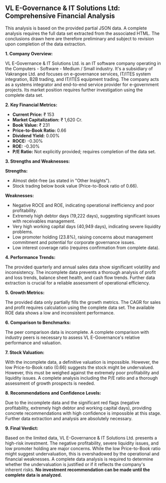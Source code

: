 ## VL E-Governance & IT Solutions Ltd: Comprehensive Financial Analysis

This analysis is based on the provided partial JSON data.  A complete analysis requires the full data set extracted from the associated HTML.  The conclusions drawn here are therefore preliminary and subject to revision upon completion of the data extraction.

**1. Company Overview:**

VL E-Governance & IT Solutions Ltd. is an IT software company operating in the Computers - Software - Medium / Small industry.  It's a subsidiary of Vakrangee Ltd. and focuses on e-governance services, IT/ITES system integration, B2B trading, and IT/ITES equipment trading.  The company acts as a systems integrator and end-to-end service provider for e-government projects.  Its market position requires further investigation using the complete data set.

**2. Key Financial Metrics:**

* **Current Price:** ₹ 153
* **Market Capitalization:** ₹ 1,620 Cr.
* **Book Value:** ₹ 231
* **Price-to-Book Ratio:** 0.66
* **Dividend Yield:** 0.00%
* **ROCE:** -0.30%
* **ROE:** -0.30%
* **P/E Ratio:**  Not explicitly provided; requires completion of the data set.

**3. Strengths and Weaknesses:**

**Strengths:**

* Almost debt-free (as stated in "Other Insights").
* Stock trading below book value (Price-to-Book ratio of 0.66).

**Weaknesses:**

* Negative ROCE and ROE, indicating operational inefficiency and poor profitability.
* Extremely high debtor days (19,222 days), suggesting significant issues with receivables management.
* Very high working capital days (40,949 days), indicating severe liquidity problems.
* Low promoter holding (23.8%), raising concerns about management commitment and potential for corporate governance issues.
* Low interest coverage ratio (requires confirmation from complete data).


**4. Performance Trends:**

The provided quarterly and annual sales data show significant volatility and inconsistency.  The incomplete data prevents a thorough analysis of profit and loss trends, balance sheet health, and cash flow trends.  Further data extraction is crucial for a reliable assessment of operational efficiency.

**5. Growth Metrics:**

The provided data only partially fills the growth metrics.  The CAGR for sales and profit requires calculation using the complete data set.  The available ROE data shows a low and inconsistent performance.

**6. Comparison to Benchmarks:**

The peer comparison data is incomplete.  A complete comparison with industry peers is necessary to assess VL E-Governance's relative performance and valuation.

**7. Stock Valuation:**

With the incomplete data, a definitive valuation is impossible.  However, the low Price-to-Book ratio (0.66) suggests the stock might be undervalued.  However, this must be weighed against the extremely poor profitability and liquidity issues.  A complete analysis including the P/E ratio and a thorough assessment of growth prospects is needed.

**8. Recommendations and Confidence Levels:**

Due to the incomplete data and the significant red flags (negative profitability, extremely high debtor and working capital days), providing concrete recommendations with high confidence is impossible at this stage.  Further data extraction and analysis are absolutely necessary.

**9. Final Verdict:**

Based on the limited data, VL E-Governance & IT Solutions Ltd. presents a high-risk investment.  The negative profitability, severe liquidity issues, and low promoter holding are major concerns.  While the low Price-to-Book ratio might suggest undervaluation, this is overshadowed by the operational and financial weaknesses.  A complete data analysis is required to determine whether the undervaluation is justified or if it reflects the company's inherent risks.  **No investment recommendation can be made until the complete data is analyzed.**
